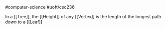 #computer-science 
#uoft/csc236 

In a [[Tree]], the [[Height]] of any [[Vertex]] is the length of the longest path *down* to a [[Leaf]] 